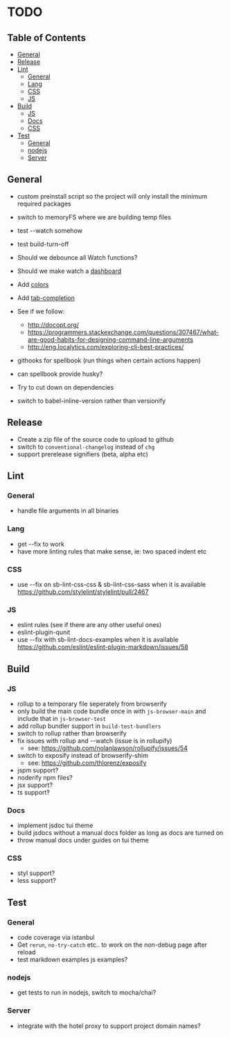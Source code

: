 # TODO

## Table of Contents

* [General](#general)
* [Release](#release)
* [Lint](#lint)
  * [General](#general-1)
  * [Lang](#lang)
  * [CSS](#css)
  * [JS](#js)
* [Build](#build)
  * [JS](#js-1)
  * [Docs](#docs)
  * [CSS](#css-1)
* [Test](#test)
  * [General](#general-2)
  * [nodejs](#nodejs)
  * [Server](#server)

## General

* custom preinstall script so the project will only install the minimum required packages
* switch to memoryFS where we are building temp files
* test --watch somehow
* test build-turn-off

* Should we debounce all Watch functions?
* Should we make watch a [dashboard](https://github.com/FormidableLabs/nodejs-dashboard)
* Add [colors](https://github.com/chalk/chalk)
* Add [tab-completion](https://github.com/mklabs/node-tabtab)
* See if we follow:
  * <http://docopt.org/>
  * <https://programmers.stackexchange.com/questions/307467/what-are-good-habits-for-designing-command-line-arguments>
  * <http://eng.localytics.com/exploring-cli-best-practices/>
* githooks for spellbook (run things when certain actions happen)
* can spellbook provide husky?
* Try to cut down on dependencies
* switch to babel-inline-version rather than versionify

## Release

* Create a zip file of the source code to upload to github
* switch to `conventional-changelog` instead of `chg`
* support prerelease signifiers (beta, alpha etc)

## Lint

### General

* handle file arguments in all binaries

### Lang

* get --fix to work
* have more linting rules that make sense, ie: two spaced indent etc

### CSS

* use --fix on sb-lint-css-css & sb-lint-css-sass when it is available <https://github.com/stylelint/stylelint/pull/2467>

### JS

* eslint rules (see if there are any other useful ones)
* eslint-plugin-qunit
* use --fix with sb-lint-docs-examples when it is available <https://github.com/eslint/eslint-plugin-markdown/issues/58>

## Build

### JS

* rollup to a temporary file seperately from browserify
* only build the main code bundle once in with `js-browser-main` and include that in `js-browser-test`
* add rollup bundler support in `build-test-bundlers`
* switch to rollup rather than browserify
* fix issues with rollup and --watch (issue is in rollupify)
  * see: <https://github.com/nolanlawson/rollupify/issues/54>
* switch to exposify instead of browserify-shim
  * see: <https://github.com/thlorenz/exposify>
* jspm support?
* noderify npm files?
* jsx support?
* ts support?

### Docs

* implement jsdoc tui theme
* build jsdocs without a manual docs folder as long as docs are turned on
* throw manual docs under guides on tui theme

### CSS

* styl support?
* less support?

## Test

### General

* code coverage via istanbul
* Get `rerun`, `no-try-catch` etc.. to work on the non-debug page after reload
* test markdown examples js examples?

### nodejs

* get tests to run in nodejs, switch to mocha/chai?

### Server

* integrate with the hotel proxy to support project domain names?
